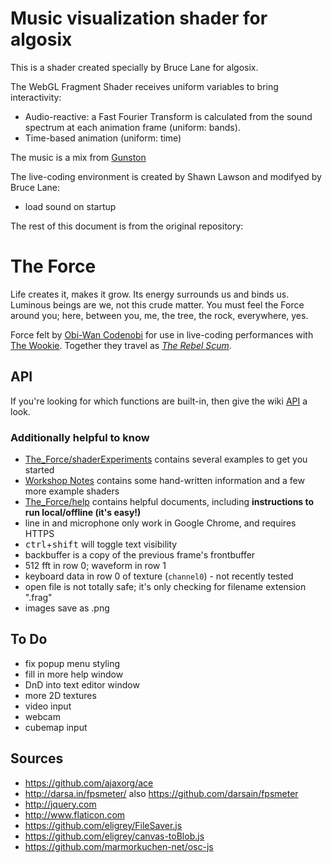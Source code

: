 # Music visualization shader for algosix

This is a shader created specially by Bruce Lane for algosix.

The WebGL Fragment Shader receives uniform variables to bring interactivity:
- Audio-reactive: a Fast Fourier Transform is calculated from the sound spectrum at each animation frame (uniform: bands).
- Time-based animation (uniform: time)

The music is a mix from [Gunston](https://soundcloud.com/gunston)

The live-coding environment is created by Shawn Lawson and modifyed by Bruce Lane:
- load sound on startup

The rest of this document is from the original repository:

# The Force

Life creates it, makes it grow. Its energy surrounds us and binds us. Luminous beings are we, not this crude matter. You must feel the Force around you; here, between you, me, the tree, the rock, everywhere, yes.

Force felt by [Obi-Wan Codenobi](http://shawnlawson.com) for use in live-coding performances with [The Wookie](http://ryanrosssmith.com). Together they travel as [_The Rebel Scum_](http://codenobiandwookie.com).

## API
If you're looking for which functions are built-in, then give the wiki [API](./wiki/API) a look.

### Additionally helpful to know

- [The_Force/shaderExperiments](./shaderExperiments) contains several examples to get you started
- [Workshop Notes](https://github.com/shawnlawson/The_Force_Workshop) contains some hand-written information and a few more example shaders
- [The_Force/help](./help) contains helpful documents, including **instructions to run local/offline (it's easy!)**
- line in and microphone only work in Google Chrome, and requires HTTPS
- <kbd>ctrl</kbd>+<kbd>shift</kbd> will toggle text visibility
- backbuffer is a copy of the previous frame's frontbuffer
- 512 fft in row 0; waveform in row 1
- keyboard data in row 0 of texture (`channel0`) - not recently tested
- open file is not totally safe; it's only checking for filename extension ".frag"
- images save as .png


## To Do 

- fix popup menu styling
- fill in more help window
- DnD into text editor window
- more 2D textures
- video input
- webcam 
- cubemap input


## Sources

* https://github.com/ajaxorg/ace
* http://darsa.in/fpsmeter/ also https://github.com/darsain/fpsmeter
* http://jquery.com
* http://www.flaticon.com
* https://github.com/eligrey/FileSaver.js
* https://github.com/eligrey/canvas-toBlob.js
* https://github.com/marmorkuchen-net/osc-js
